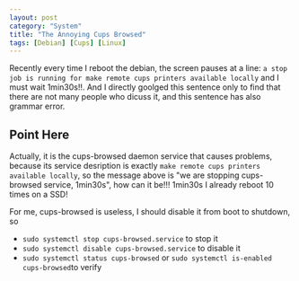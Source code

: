 ```yaml
---
layout: post
category: "System"
title: "The Annoying Cups Browsed"
tags: [Debian] [Cups] [Linux]
---
```

Recently every time I reboot the debian, the screen pauses at a line: `a stop job is running for make remote cups printers available locally` and I must wait 1min30s!!. And I directly goolged this sentence only to find that there are not many people who dicuss it, and this sentence has also grammar error.

<!--more-->

## Point Here

Actually, it is the cups-browsed daemon service that causes problems, because its service desription is exactly `make remote cups printers available locally`, so the message above is "we are stopping cups-browsed service, 1min30s", how can it be!!! 1min30s I already reboot 10 times on a SSD!

For me, cups-browsed is useless, I should disable it from boot to shutdown, so
- `sudo systemctl stop cups-browsed.service` to stop it
- `sudo systemctl disable cups-browsed.service` to disable it
- `sudo systemctl status cups-browsed` or `sudo systemctl is-enabled cups-browsed`to verify
